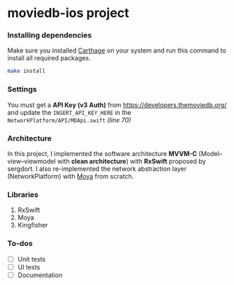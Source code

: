 # moviedb-ios project

### Installing dependencies

Make sure you installed [Carthage](https://github.com/Carthage/Carthage/) on your system and run this command to install all required packages.

```bash
make install
```

### Settings

You must get a **API Key (v3 Auth)** from https://developers.themoviedb.org/ and update the `INSERT_API_KEY_HERE` in the `NetworkPlatform/API/MDApi.swift` *(line 70)*

### Architecture

In this project, I implemented the software architecture **MVVM-C** (Model–view–viewmodel with **clean architecture**) with **RxSwift** proposed by sergdort. I also re-implemented the network abstraction layer (NetworkPlatform) with [Moya](https://github.com/Moya/Moya) from scratch.

### Libraries

1. RxSwift
2. Moya
3. Kingfisher

### To-dos

- [ ] Unit tests
- [ ] UI tests
- [ ] Documentation
